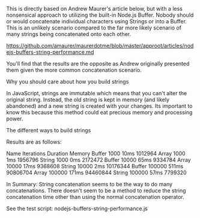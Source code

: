 This is directly based on Andrew Maurer's article below, but with a less nonsensical approach to utilizing the built-in
Node.js Buffer.  Nobody should or would concatenate individual characters using Strings or into a Buffer.  This is an
unlikely scenario compared to the far more likely scenario of many strings being concatenated onto each other.

https://github.com/amaurer/maurerdotme/blob/master/approot/articles/nodejs-buffers-string-performance.md

You'll find that the results are the opposite as Andrew originally presented them given the more common concatenation scenario.

Why you should care about how you build strings

In JavaScript, strings are immutable which means that you can't alter the original string. Instead, the old string is kept in memory (and likely abandoned) and a new string is created with your changes. Its important to know this because this method could eat precious memory and processing power.

The different ways to build strings

Results are as follows:

Name	Iterations	Duration	Memory
Buffer	1000		10ms		1012964
Array	1000		1ms		1956796
String	1000		0ms		2172472
Buffer	10000		65ms		9334784
Array	10000		17ms		9368608
String	10000		2ms		10176344
Buffer	100000		511ms		90806704
Array	100000		171ms		94460844
String	100000		57ms		7799320

In Summary: String concatenation seems to be the way to do many concatenations.  There doesn't seem to be a method to reduce the string concatenation time other than using the normal concatenation operator.

See the test script: nodejs-buffers-string-performance.js
